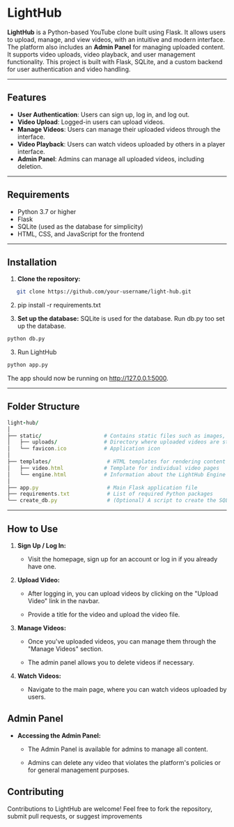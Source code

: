 # LightHub

**LightHub** is a Python-based YouTube clone built using Flask. It allows users to upload, manage, and view videos, with an intuitive and modern interface. The platform also includes an **Admin Panel** for managing uploaded content. It supports video uploads, video playback, and user management functionality. This project is built with Flask, SQLite, and a custom backend for user authentication and video handling.

---

## Features

- **User Authentication**: Users can sign up, log in, and log out.
- **Video Upload**: Logged-in users can upload videos.
- **Manage Videos**: Users can manage their uploaded videos through the interface.
- **Video Playback**: Users can watch videos uploaded by others in a player interface.
- **Admin Panel**: Admins can manage all uploaded videos, including deletion.

---

## Requirements

- Python 3.7 or higher
- Flask
- SQLite (used as the database for simplicity)
- HTML, CSS, and JavaScript for the frontend

---

## Installation

1. **Clone the repository:**
```bash
   git clone https://github.com/your-username/light-hub.git
```

2.  pip install -r requirements.txt
    
2.  **Set up the database:** SQLite is used for the database. Run db.py too set up the database.
```bash
python db.py
```
     
3. Run LightHub
```bash
python app.py
```

The app should now be running on http://127.0.0.1:5000.

---    

Folder Structure
----------------
```ruby
light-hub/
│
├── static/                    # Contains static files such as images, videos, and CSS
│   ├── uploads/               # Directory where uploaded videos are stored
│   └── favicon.ico            # Application icon
│
├── templates/                  # HTML templates for rendering content
│   ├── video.html             # Template for individual video pages
│   └── engine.html            # Information about the LightHub Engine
│
├── app.py                      # Main Flask application file
├── requirements.txt            # List of required Python packages
└── create_db.py                # (Optional) A script to create the SQLite database
```

---

How to Use
----------

1.  **Sign Up / Log In:**
    
    *   Visit the homepage, sign up for an account or log in if you already have one.
        
2.  **Upload Video:**
    
    *   After logging in, you can upload videos by clicking on the "Upload Video" link in the navbar.
        
    *   Provide a title for the video and upload the video file.
        
3.  **Manage Videos:**
    
    *   Once you've uploaded videos, you can manage them through the "Manage Videos" section.
        
    *   The admin panel allows you to delete videos if necessary.
        
4.  **Watch Videos:**
    
    *   Navigate to the main page, where you can watch videos uploaded by users.
        

Admin Panel
-----------

*   **Accessing the Admin Panel:**
    
    *   The Admin Panel is available for admins to manage all content.
        
    *   Admins can delete any video that violates the platform's policies or for general management purposes.
        

Contributing
------------

Contributions to LightHub are welcome! Feel free to fork the repository, submit pull requests, or suggest improvements
